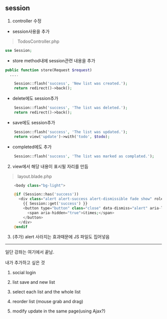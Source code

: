 
## session

1. controller 수정  
- session사용을 추가  
> TodosController.php
```php
use Session; 
```
- store method내에 session관련 내용을 추가  
```php
public function store(Request $request)
  ....

    Session::flash('success', 'New list was created.');
    return redirect()->back();
```
- delete에도 session추가  
```php
    Session::flash('success', 'The list was deleted.');
    return redirect()->back();
```
- save에도 session추가  
```php
    Session::flash('success', 'The list was updated.');
    return view('update')->with('todo', $todo);
```
- completed에도 추가  
```php
    Session::flash('success', 'The list was marked as complated.');
```
2. view에서 해당 내용이 표시될 자리를 만듬
> layout.blade.php
```php
    <body class="bg-light">

    @if (Session::has('success'))
      <div class="alert alert-success alert-dismissible fade show" role="alert">
        {{ Session::get('success') }}
        <button type="button" class="close" data-dismiss="alert" aria-label="Close">
          <span aria-hidden="true">&times;</span>
        </button>
      </div>
    @endif
```
3. (추가) alert 사라지는 효과때문에 JS 파일도 집어넣음  


---

일단 강좌는 여기에서 끝남.

내가 추가하고 싶은 것  
1. social login

2. list save and new list

3. select each list and the whole list 

4. reorder list (mouse grab and drag)

5. modify update in the same page(using Ajax?)


